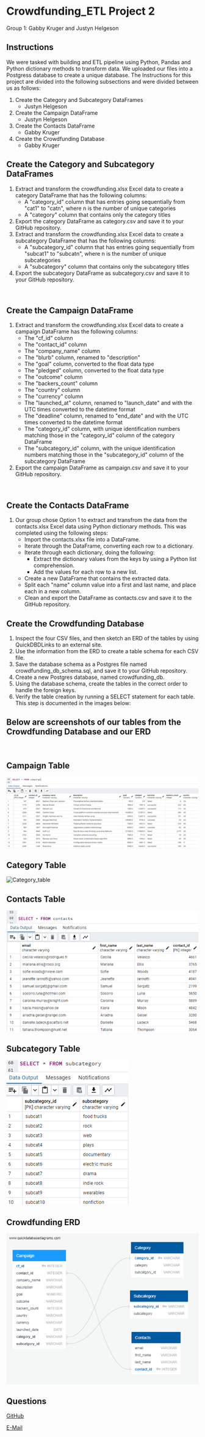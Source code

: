 # Crowdfunding_ETL Project 2

 Group 1: Gabby Kruger and Justyn Helgeson
  
## Instructions

We were tasked with building and ETL pipeline using Python, Pandas and Python dictionary methods to transform data. We uploaded our files into a Postgress database to create a unique database. The Instructions for this project are divided into the following subsections and were divided between us as follows:

1. Create the Category and Subcategory DataFrames 
    * Justyn Helgeson
2. Create the Campaign DataFrame
    * Justyn Helgeson
3. Create the Contacts DataFrame 
    * Gabby Kruger
4. Create the Crowdfunding Database
    * Gabby Kruger


## Create the Category and Subcategory DataFrames
1. Extract and transform the crowdfunding.xlsx Excel data to create a category DataFrame that has the following columns:
    * A "category_id" column that has entries going sequentially from "cat1" to "catn", where n is the number of unique categories
    * A "category" column that contains only the category titles
2. Export the category DataFrame as category.csv and save it to your GitHub repository.
3. Extract and transform the crowdfunding.xlsx Excel data to create a subcategory DataFrame that has the following columns:
    * A "subcategory_id" column that has entries going sequentially from "subcat1" to "subcatn", where n is the number of unique subcategories
    * A "subcategory" column that contains only the subcategory titles
4. Export the subcategory DataFrame as subcategory.csv and save it to your GitHub repository.
<br>

## Create the Campaign DataFrame
1. Extract and transform the crowdfunding.xlsx Excel data to create a campaign DataFrame has the following columns:
    * The "cf_id" column
    * The "contact_id" column
    * The "company_name" column
    * The "blurb" column, renamed to "description"
    * The "goal" column, converted to the float data type
    * The "pledged" column, converted to the float data type
    * The "outcome" column
    * The "backers_count" column
    * The "country" column
    * The "currency" column
    * The "launched_at" column, renamed to "launch_date" and with the UTC times converted to the datetime format
    * The "deadline" column, renamed to "end_date" and with the UTC times converted to the datetime format
    * The "category_id" column, with unique identification numbers matching those in the "category_id" column of the category DataFrame
    * The "subcategory_id" column, with the unique identification numbers matching those in the "subcategory_id" column of the subcategory DataFrame
2. Export the campaign DataFrame as campaign.csv and save it to your GitHub repository.
<br>


## Create the Contacts DataFrame
1. Our group chose Option 1 to extract and transfrom the data from the contacts.xlsx Excel data using Python dictionary methods. This was completed using the following steps:
    * Import the contacts.xlsx file into a DataFrame.
    * Iterate through the DataFrame, converting each row to a dictionary.
    * Iterate through each dictionary, doing the following:
        * Extract the dictionary values from the keys by using a Python list comprehension.
        * Add the values for each row to a new list.
    * Create a new DataFrame that contains the extracted data.
    * Split each "name" column value into a first and last name, and place each in a new column.
    * Clean and export the DataFrame as contacts.csv and save it to the GitHub repository.

## Create the Crowdfunding Database

1. Inspect the four CSV files, and then sketch an ERD of the tables by using QuickDBDLinks to an external site.
2. Use the information from the ERD to create a table schema for each CSV file.
3. Save the database schema as a Postgres file named crowdfunding_db_schema.sql, and save it to your GitHub repository.
4. Create a new Postgres database, named crowdfunding_db.
5. Using the database schema, create the tables in the correct order to handle the foreign keys.
6. Verify the table creation by running a SELECT statement for each table. This step is documented in the images below:

## Below are screenshots of our tables from the Crowdfunding Database and our ERD 
<br>

## Campaign Table
  ![README-generator-screenshot](Resources/Pictures/Campaign_Table.png)
 
## Category Table
![Category_table](https://github.com/jystyn/Crowdfunding_ETL/assets/151480655/1a3d032b-18a9-43e0-8153-c4fd54e2de94)


## Contacts Table
  ![README-generator-screenshot](Resources/Pictures/Contacts_Table.png)

## Subcategory Table
  ![README-generator-screenshot](Resources/Pictures/Subcategory_Table.png)

## Crowdfunding ERD
  ![README-generator-screenshot](Resources/Pictures/Crowdfunding_DBD.png)
 
  






  ## Questions


  [GitHub](https:github.com/jystyn)

  [E-Mail](mailto:justyn.helgeson@gmail.com)
